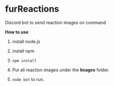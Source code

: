 # furReactions
Discord bot to send reaction images on command

**How to use**

1. install node.js

2. install npm

3. `npm install`

4. Put all reaction images under the **Images** folder.

5. `node bot` to run.
